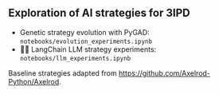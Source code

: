 ## Exploration of AI strategies for 3IPD
* Genetic strategy evolution with PyGAD: `notebooks/evolution_experiments.ipynb`
* 🦜🔗 LangChain LLM strategy experiments: `notebooks/llm_experiments.ipynb`

Baseline strategies adapted from https://github.com/Axelrod-Python/Axelrod.

